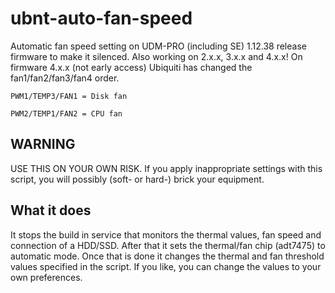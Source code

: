 # ubnt-auto-fan-speed
Automatic fan speed setting on UDM-PRO (including SE) 1.12.38 release firmware to make it silenced. Also working on 2.x.x, 3.x.x and 4.x.x!
On firmware 4.x.x (not early access) Ubiquiti has changed the fan1/fan2/fan3/fan4 order.

`PWM1/TEMP3/FAN1 = Disk fan`

`PWM2/TEMP1/FAN2 = CPU fan`


## WARNING
USE THIS ON YOUR OWN RISK.
If you apply inappropriate settings with this script, you will possibly (soft- or hard-) brick your equipment.



## What it does
It stops the build in service that monitors the thermal values, fan speed and connection of a HDD/SSD. After that it sets the thermal/fan chip (adt7475) to automatic mode. Once that is done it changes the thermal and fan threshold values specified in the script. If you like, you can change the values to your own preferences.

